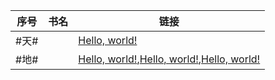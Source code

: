 | 序号 | 书名 | 链接 |
| ---- | ---- | ---- |
|  #天#    |      |   <a href="http://example.com/" target="_blank">Hello, world!</a>  |
|    #地#  |      |  <a href="http://example.com/" target="_blank">Hello, world!</a>,<a href="http://example.com/" target="_blank">Hello, world!</a>,<a href="http://example.com/" target="_blank">Hello, world!</a>    |
